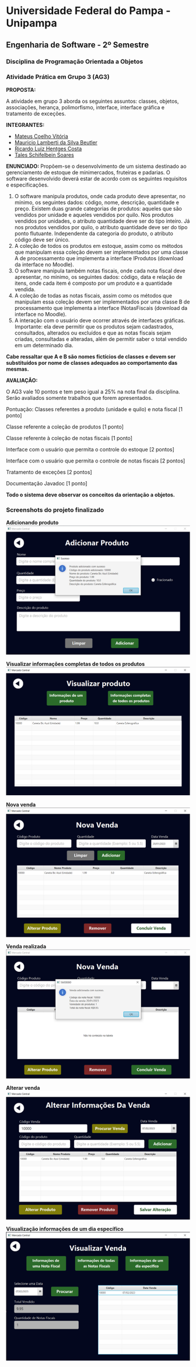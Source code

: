 # Universidade Federal do Pampa - Unipampa
## Engenharia de Software - 2º Semestre

### Disciplina de Programação Orientada a Objetos
### Atividade Prática em Grupo 3 (AG3) 

**PROPOSTA:**

A atividade em grupo 3 aborda os seguintes assuntos: classes, objetos, associações, herança,
polimorfismo, interface, interface gráfica e tratamento de exceções.

**INTEGRANTES:**
* [Mateus Coelho Vitória](https://github.com/M4t3usC0)
* [Mauricio Lamberti da Silva Beutler](https://github.com/Beutler28)  
* [Ricardo Luiz Hentges Costa](https://github.com/ricardolhc)
* [Tales Schifelbein Soares](https://github.com/talessoares) 


**ENUNCIADO:**
Propõem-se o desenvolvimento de um sistema destinado ao gerenciamento de estoque de
minimercados, fruteiras e padarias. O software desenvolvido deverá estar de acordo com os
seguintes requisitos e especificações.
1. O software manipula produtos, onde cada produto deve apresentar, no mínimo, os seguintes
dados: código, nome, descrição, quantidade e preço. Existem duas grande categorias de
produtos: aqueles que são vendidos por unidade e aqueles vendidos por quilo. Nos
produtos vendidos por unidades, o atributo quantidade deve ser do tipo inteiro. Já nos
produtos vendidos por quilo, o atributo quantidade deve ser do tipo ponto flutuante.
Independente da categoria do produto, o atributo código deve ser único.
2. A coleção de todos os produtos em estoque, assim como os métodos que manipulam essa
coleção devem ser implementados por uma classe A de processamento que implementa a
interface IProdutos (download da interface no Moodle).
3. O software manipula também notas fiscais, onde cada nota fiscal deve apresentar, no
mínimo, os seguintes dados: código, data e relação de itens, onde cada item é composto
por um produto e a quantidade vendida.
4. A coleção de todas as notas fiscais, assim como os métodos que manipulam essa coleção
devem ser implementados por uma classe B de processamento que implementa a interface
INotasFiscais (download da interface no Moodle).
5. A interação com o usuário deve ocorrer através de interfaces gráficas. Importante: ela deve
permitir que os produtos sejam cadastrados, consultados, alterados ou excluídos e que as
notas fiscais sejam criadas, consultadas e alteradas, além de permitir saber o total vendido
em um determinado dia.

<b>Cabe ressaltar que A e B são nomes fictícios de classes e devem ser substituídos por
nome de classes adequados ao comportamento das mesmas.</b>

<b>AVALIAÇÃO:</b>

O AG3 vale 10 pontos e tem peso igual a 25% na nota final da disciplina. Serão avaliados
somente trabalhos que forem apresentados.

Pontuação:
Classes referentes a produto (unidade e quilo) e nota fiscal [1 ponto]

Classe referente a coleção de produtos [1 ponto]

Classe referente à coleção de notas fiscais [1 ponto]

Interface com o usuário que permita o controle do estoque [2 pontos]

Interface com o usuário que permita o controle de notas fiscais [2 pontos]

Tratamento de exceções [2 pontos]

Documentação Javadoc [1 ponto]

<b>Todo o sistema deve observar os conceitos da orientação a objetos.</b>

### Screenshots do projeto finalizado

**Adicionando produto** 
![Adicionando produto](project-images\adicionando-produto.png)

**Visualizar informações completas de todos os produtos**
![Visualização completa de todos os produtos adicionados](project-images\visualizar-informacoes-completas.png)

**Nova venda**
![Realizando uma nova venda](project-images\nova-venda.png)

**Venda realizada**
![Venda finalizada](project-images/venda-realizada.png)

**Alterar venda**
![Alterando venda](project-images\alterar-venda.png)

**Visualização informações de um dia específico**
![Visualização completa de vendas de um dia específico](project-images/informacoes-venda-dia.png)
